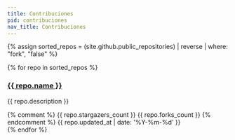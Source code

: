 ```yaml
---
title: Contribuciones
pid: contribuciones
nav_title: Contribuciones
---
```

{% assign sorted_repos = (site.github.public_repositories) | reverse | where: "fork", "false" %}

<div class="repo-list row">
    <!-- Check here for github metadata -->
    <!-- https://help.github.com/articles/repository-metadata-on-github-pages/ -->
    {% for repo in sorted_repos %}
    <div class="col-md-4 card text-center">
        <div class="thumbnail">
            <div class="card-image geopattern" data-pattern-id="{{ repo.name }}">
                <div class="card-image-cell">
                    <h3 class="card-title">
                        <a href="{{ repo.html_url }}" target="_blank">{{ repo.name }}</a>
                    </h3>
                </div>
            </div>
            <div class="caption">
                <div class="card-description">
                    <p class="card-text">{{ repo.description }}</p>
                </div>
                <div class="card-text">
                    {% comment %}
                    <span data-toggle="tooltip" class="meta-info" title="{{ repo.stargazers_count }} stars">
                        <span class="octicon octicon-star"></span> {{ repo.stargazers_count }}
                    </span>
                    <span data-toggle="tooltip" class="meta-info" title="{{ repo.forks_count }} forks">
                        <span class="octicon octicon-git-branch"></span> {{ repo.forks_count }}
                    </span>
                    {%  endcomment %}
                    <span data-toggle="tooltip" class="meta-info" title="Actualizado：{{ repo.updated_at }}">
                        <span class="octicon octicon-clock"></span>
                        <time datetime="{{ repo.updated_at }}" title="{{ repo.updated_at }}">{{ repo.updated_at | date: '%Y-%m-%d' }}</time>
                    </span>
                </div>
            </div>
        </div>
    </div>
    {% endfor %}
</div>